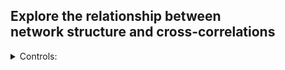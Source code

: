 ## Explore the relationship between<br/>network structure and cross-correlations

<details>
<summary> Controls: </summary>

|  |  |
| ------:| :----------|
| `space`: | pause / play |
| `c`:     | clear the signal buffer |

</details>


<!--
Note, newlines above are important:
https://stackoverflow.com/questions/29368902/how-can-i-wrap-my-markdown-in-an-html-div
-->
